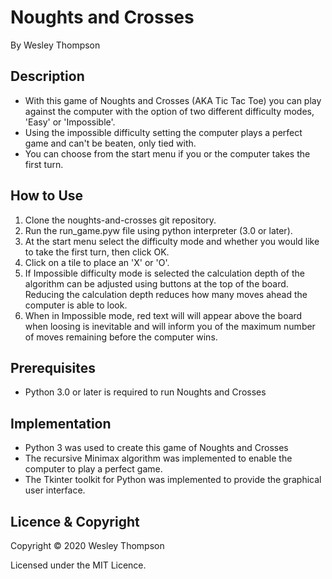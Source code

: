 # Noughts and Crosses
By Wesley Thompson


## Description
* With this game of Noughts and Crosses (AKA Tic Tac Toe) you can play against the computer with the option of two different difficulty modes, 'Easy' or 'Impossible'.
* Using the impossible difficulty setting the computer plays a perfect game and can't be beaten, only tied with.
* You can choose from the start menu if you or the computer takes the first turn.

## How to Use
1. Clone the noughts-and-crosses git repository.
2. Run the run_game.pyw file using python interpreter (3.0 or later).
3. At the start menu select the difficulty mode and whether you would like to take the first turn, then click OK.
4. Click on a tile to place an 'X' or 'O'.
5. If Impossible difficulty mode is selected the calculation depth of the algorithm can be adjusted using buttons at the top of the board. Reducing the calculation depth reduces how many moves ahead the computer is able to look.
6. When in Impossible mode, red text will will appear above the board when loosing is inevitable and will inform you of the maximum number of moves remaining before the computer wins.

## Prerequisites
* Python 3.0 or later is required to run Noughts and Crosses

## Implementation
* Python 3 was used to create this game of Noughts and Crosses
* The recursive Minimax algorithm was implemented to enable the computer to play a perfect game.
* The Tkinter toolkit for Python was implemented to provide the graphical user interface.

## Licence & Copyright

Copyright © 2020 Wesley Thompson

Licensed under the MIT Licence.

